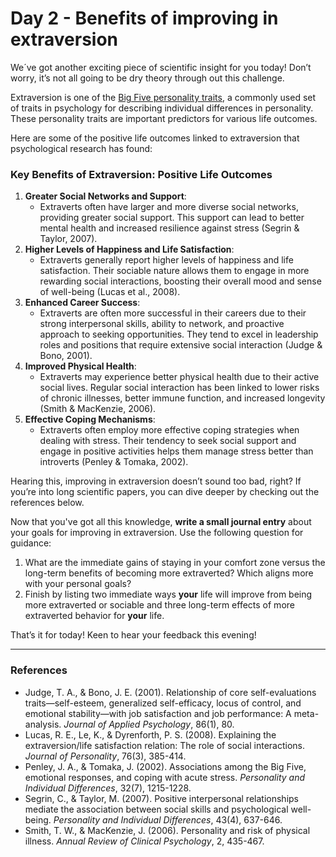 # Day 2 - Benefits of improving in extraversion

We´ve got another exciting piece of scientific insight for you today! Don’t worry, it’s not all going to be dry theory through out this challenge. 

Extraversion is one of the [Big Five personality traits](https://psychology.fandom.com/wiki/Big_Five_personality_traits), a commonly used set of traits in psychology for describing individual differences in personality. These personality traits are important predictors for various life outcomes.

Here are some of the positive life outcomes linked to extraversion that psychological research has found:

### Key Benefits of Extraversion: Positive Life Outcomes

1. **Greater Social Networks and Support**:
    - Extraverts often have larger and more diverse social networks, providing greater social support. This support can lead to better mental health and increased resilience against stress (Segrin & Taylor, 2007).
2. **Higher Levels of Happiness and Life Satisfaction**:
    - Extraverts generally report higher levels of happiness and life satisfaction. Their sociable nature allows them to engage in more rewarding social interactions, boosting their overall mood and sense of well-being (Lucas et al., 2008).
3. **Enhanced Career Success**:
    - Extraverts are often more successful in their careers due to their strong interpersonal skills, ability to network, and proactive approach to seeking opportunities. They tend to excel in leadership roles and positions that require extensive social interaction (Judge & Bono, 2001).
4. **Improved Physical Health**:
    - Extraverts may experience better physical health due to their active social lives. Regular social interaction has been linked to lower risks of chronic illnesses, better immune function, and increased longevity (Smith & MacKenzie, 2006).
5. **Effective Coping Mechanisms**:
    - Extraverts often employ more effective coping strategies when dealing with stress. Their tendency to seek social support and engage in positive activities helps them manage stress better than introverts (Penley & Tomaka, 2002).

Hearing this, improving in extraversion doesn’t sound too bad, right? If you’re into long scientific papers, you can dive deeper by checking out the references below.

Now that you've got all this knowledge, **write a small journal entry** about your goals for improving in extraversion. Use the following question for guidance: 

1. What are the immediate gains of staying in your comfort zone versus the long-term benefits of becoming more extraverted? Which aligns more with your personal goals?
2. Finish by listing two immediate ways **your** life will improve from being more extraverted or sociable and three long-term effects of more extraverted behavior for **your** life. 

That’s it for today! Keen to hear your feedback this evening!

---

### References

- Judge, T. A., & Bono, J. E. (2001). Relationship of core self-evaluations traits—self-esteem, generalized self-efficacy, locus of control, and emotional stability—with job satisfaction and job performance: A meta-analysis. *Journal of Applied Psychology*, 86(1), 80.
- Lucas, R. E., Le, K., & Dyrenforth, P. S. (2008). Explaining the extraversion/life satisfaction relation: The role of social interactions. *Journal of Personality*, 76(3), 385-414.
- Penley, J. A., & Tomaka, J. (2002). Associations among the Big Five, emotional responses, and coping with acute stress. *Personality and Individual Differences*, 32(7), 1215-1228.
- Segrin, C., & Taylor, M. (2007). Positive interpersonal relationships mediate the association between social skills and psychological well-being. *Personality and Individual Differences*, 43(4), 637-646.
- Smith, T. W., & MacKenzie, J. (2006). Personality and risk of physical illness. *Annual Review of Clinical Psychology*, 2, 435-467.